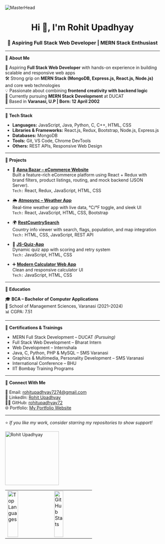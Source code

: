 ![MasterHead](https://greymatter.com/wp-content/uploads/2021/12/ezgif.com-optimize.gif)

<h1 align="center">Hi 👋, I'm Rohit Upadhyay</h1>
<h3 align="center">🚀 Aspiring Full Stack Web Developer | MERN Stack Enthusiast</h3>

---

🔹 **About Me**

🎯 Aspiring **Full Stack Web Developer** with hands-on experience in building scalable and responsive web apps  
🛠️ Strong grip on **MERN Stack (MongoDB, Express.js, React.js, Node.js)** and core web technologies  
💡 Passionate about combining **frontend creativity with backend logic**  
🌱 Currently pursuing **MERN Stack Development** at DUCAT  
📍 Based in **Varanasi, U.P | Born: 12 April 2002**

---

🔹 **Tech Stack**

- **Languages:** JavaScript, Java, Python, C, C++, HTML, CSS  
- **Libraries & Frameworks:** React.js, Redux, Bootstrap, Node.js, Express.js  
- **Databases:** MongoDB  
- **Tools:** Git, VS Code, Chrome DevTools  
- **Others:** REST APIs, Responsive Web Design

---

🔹 **Projects**

- 🛒 [**Apna Bazar – eCommerce Website**](https://apna-bazar-git-main-rohits-projects-1435d913.vercel.app/)  
  Built a feature-rich eCommerce platform using React + Redux with brand filters, product listings, routing, and mock backend (JSON Server).  
  `Tech:` React, Redux, JavaScript, HTML, CSS

- 🌦️ [**Atmosync – Weather App**](https://weather-app-kappa-teal-58.vercel.app/)  
  Real-time weather app with live data, °C/°F toggle, and sleek UI  
  `Tech:` React, JavaScript, HTML, CSS, Bootstrap

- 🌍 [**RestCountrySearch**](https://rohitupadhyay72.github.io/RestCountrySearch/)  
  Country info viewer with search, flags, population, and map integration  
  `Tech:` HTML, CSS, JavaScript, REST API

- 🧠 [**JS-Quiz-App**](https://rohitupadhyay72.github.io/js-quiz-app/)  
  Dynamic quiz app with scoring and retry system  
  `Tech:` JavaScript, HTML, CSS

- ➕ [**Modern Calculator Web App**](https://rohitupadhyay72.github.io/Calculator/)  
  Clean and responsive calculator UI  
  `Tech:` JavaScript, HTML, CSS

---

🔹 **Education**

🎓 **BCA – Bachelor of Computer Applications**  
📍 School of Management Sciences, Varanasi (2021–2024)  
📊 CGPA: 7.51

---

🔹 **Certifications & Trainings**

- MERN Full Stack Development – DUCAT *(Pursuing)*  
- Full Stack Web Development – Bharat Intern  
- Web Development – Internshala  
- Java, C, Python, PHP & MySQL – SMS Varanasi  
- Graphics & Multimedia, Personality Development – SMS Varanasi  
- International Conference – BHU  
- IIT Bombay Training Programs  

---

🔹 **Connect With Me**

📧 Email: [rohitupadhyay7274@gmail.com](mailto:rohitupadhyay7274@gmail.com)  
💼 LinkedIn: [Rohit Upadhyay](https://www.linkedin.com/in/rohit-upadhyay-6582062a1/)  
👨‍💻 GitHub: [rohitupadhyay72](https://github.com/rohitupadhyay72)  
🌐 Portfolio: [My Portfolio Website](https://rohitupadhyay72.github.io/my-portfolio-website/)

---

⭐ *If you like my work, consider starring my repositories to show support!*

<p align="left">
  <img width="175" src="https://komarev.com/ghpvc/?username=rohitupadhyay72&label=Profile%20views&color=0e75b6&style=flat" alt="Rohit Upadhyay" />
</p>

<table>
  <tr>
    <td>
      <img height="150" width="50%" src="https://github-readme-stats.vercel.app/api/top-langs?username=rohitupadhyay72&show_icons=true&locale=en&layout=compact" alt="Top Languages" />
    </td>
    <td>
      <img height="150" width="50%" src="https://github-readme-stats.vercel.app/api?username=rohitupadhyay72&show_icons=true&theme=radical" alt="GitHub Stats" />
    </td>
  </tr>
</table>
